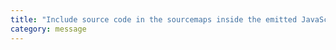 ```yaml
---
title: "Include source code in the sourcemaps inside the emitted JavaScript."
category: message
---
```

